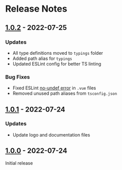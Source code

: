 # Release Notes

[1.0.2]: https://github.com/digikid/vite-vue-project/releases/tag/1.0.2

## [1.0.2] - 2022-07-25

### Updates

- All type definitions moved to `typings` folder
- Added path alias for `typings`
- Updated ESLint config for better TS linting

### Bug Fixes

- Fixed ESLint [no-undef error](https://github.com/typescript-eslint/typescript-eslint/blob/main/docs/linting/TROUBLESHOOTING.md#i-get-errors-from-the-no-undef-rule-about-global-variables-not-being-defined-even-though-there-are-no-typescript-errors) in `.vue` files
- Removed unused path aliases from `tsconfig.json`

[1.0.1]: https://github.com/digikid/vite-vue-project/releases/tag/1.0.1

## [1.0.1] - 2022-07-24

### Updates

- Update logo and documentation files

[1.0.0]: https://github.com/digikid/vite-vue-project/releases/tag/1.0.0

## [1.0.0] - 2022-07-24

Initial release
